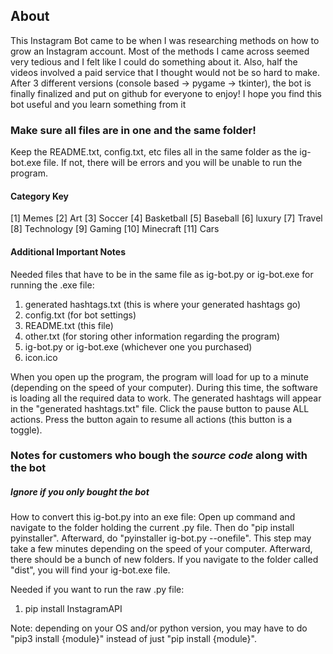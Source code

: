 ## About
This Instagram Bot came to be when I was researching methods on how to grow an Instagram account. Most of the methods I came across seemed very tedious and I felt like I could do something about it. Also, half the videos involved a paid service that I thought would not be so hard to make. After 3 different versions (console based -> pygame -> tkinter), the bot is finally finalized and put on github for everyone to enjoy! I hope you find this bot useful and you learn something from it

### Make sure all files are in one and the same folder!
Keep the README.txt, config.txt, etc files all in the same folder as the ig-bot.exe file. If not, there will be errors and you will be unable to run the program.

#### Category Key
 [1] Memes
 [2] Art
 [3] Soccer
 [4] Basketball
 [5] Baseball
 [6] luxury
 [7] Travel
 [8] Technology
 [9] Gaming
[10] Minecraft
[11] Cars

#### Additional Important Notes
Needed files that have to be in the same file as ig-bot.py or ig-bot.exe for running the .exe file:
1. generated hashtags.txt (this is where your generated hashtags go)
2. config.txt (for bot settings)
3. README.txt (this file)
4. other.txt (for storing other information regarding the program)
5. ig-bot.py or ig-bot.exe (whichever one you purchased)
6. icon.ico

When you open up the program, the program will load for up to a minute (depending on the speed of your computer). During this time, the software is loading all the required data to work. The generated hashtags will appear in the "generated hashtags.txt" file. Click the pause button to pause ALL actions. Press the button again to resume all actions (this button is a toggle).

### Notes for customers who bough the *source code* along with the bot
##### Ignore if you only bought the bot

How to convert this ig-bot.py into an exe file:
Open up command and navigate to the folder holding the current .py file. Then do "pip install pyinstaller". Afterward, do "pyinstaller ig-bot.py --onefile". This step may take a few minutes depending on the speed of your computer. Afterward, there should be a bunch of new folders. If you navigate to the folder called "dist", you will find your ig-bot.exe file.

Needed if you want to run the raw .py file:
1. pip install InstagramAPI

Note: depending on your OS and/or python version, you may have to do "pip3 install {module}" instead of just "pip install {module}".
